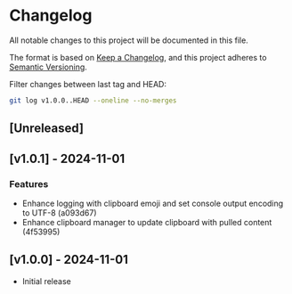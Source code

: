 # Changelog

All notable changes to this project will be documented in this file.

The format is based on [Keep a Changelog](https://keepachangelog.com/en/1.0.0/),
and this project adheres to [Semantic Versioning](https://semver.org/spec/v2.0.0.html).

Filter changes between last tag and HEAD:
```bash
git log v1.0.0..HEAD --oneline --no-merges
```

## [Unreleased]

## [v1.0.1] - 2024-11-01
### Features
- Enhance logging with clipboard emoji and set console output encoding to UTF-8 (a093d67)
- Enhance clipboard manager to update clipboard with pulled content (4f53995)

## [v1.0.0] - 2024-11-01
- Initial release